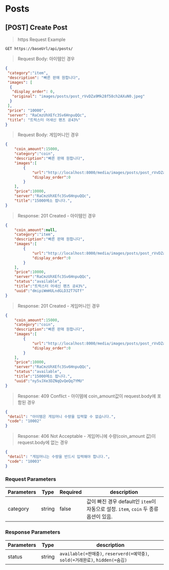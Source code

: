 # Posts

## [POST] Create Post

> https Request Example

```http
GET https://baseUrl/api/posts/
```

> Request Body: 아이템인 경우

```json
{
 "category":"item",
 "description": "빠른 판매 원합니다",
 "images": [
  {
   "display_order": 0,
   "original": "images/posts/post_rVvDZa9Mk28f58ch2AXuN0.jpeg"
  }
 ],
 "price": "10000",
 "server": "RaCmzUhXEfc3Sv6HnpuQQc",
 "title": "트럭스터 어새신 팬츠 공43%"
}
```

> Request Body: 게임머니인 경우

```json
{
	"coin_amount":15000,
	"category":"coin",
	"description":"빠른 판매 원합니다",
	"images":[
		{
			"url":"http://localhost:8000/media/images/posts/post_rVvDZa9Mk28f58ch2AXuN0.jpeg",
			"display_order":0
		}
	],
	"price":10000,
	"server":"RaCmzUhXEfc3Sv6HnpuQQc",
	"title":"15000메소 팝니다.",
}
```

> Response: 201 Created - 아이템인 경우

```json
{
	"coin_amount":null,
	"category":"item",
	"description":"빠른 판매 원합니다",
	"images":[
		{
			"url":"http://localhost:8000/media/images/posts/post_rVvDZa9Mk28f58ch2AXuN0.jpeg",
			"display_order":0
		}
	],
	"price":10000,
	"server":"RaCmzUhXEfc3Sv6HnpuQQc",
	"status":"available",
	"title":"트럭스터 어새신 팬츠 공43%",
	"uuid":"dmipiWmHULndGLD32T7GTf"
}
```

> Response: 201 Created - 게임머니인 경우

```json
{
	"coin_amount":15000,
	"category":"coin",
	"description":"빠른 판매 원합니다",
	"images":[
		{
			"url":"http://localhost:8000/media/images/posts/post_rVvDZa9Mk28f58ch2AXuN0.jpeg",
			"display_order":0
		}
	],
	"price":10000,
	"server":"RaCmzUhXEfc3Sv6HnpuQQc",
	"status":"available",
	"title":"15000메소 팝니다.",
	"uuid":"ny5vJXe3DZNqQvQeQq7YMU"
}
```

> Response: 409 Conflict - 아이템에 coin_amount값이 request.body에 포함된 경우

```json
{
 "detail": "아이템은 게임머니 수량을 입력할 수 없습니다.",
 "code": "10002"
}
```

> Response: 406 Not Acceptable - 게임머니에 수량(coin_amount 값)이 request.body에 없는 경우

```json
{
 "detail": "게임머니는 수량을 반드시 입력해야 합니다.",
 "code": "10003"
}
```

### Request Parameters

| Parameters | Type   | Required | description                                                  |
| ---------- | ------ | -------- | ------------------------------------------------------------ |
| category   | string | false    | 값이 빠진 경우 default인 `item`이 자동으로 설정. `item`, `coin` 두 종류 옵션이 있음. |

### Response Parameters

| Parameters | Type   | description                                                  |
| ---------- | ------ | ------------------------------------------------------------ |
| status     | string | `available(=판매중)`, `reserverd(=예약중)`, `sold(=거래완료)`, `hidden(=숨김)` |
